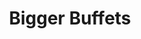 ---
layout: project
title: Bigger Buffets
tagline: Maximizing your data potential
header_image: about-nyu-washingtonsquare.jpg
project: eats-and-spreadsheets
project_order: conclusion
---
